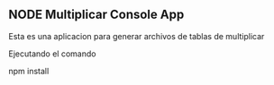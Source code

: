 ## NODE Multiplicar Console App

Esta es una aplicacion para generar archivos de tablas de multiplicar

Ejecutando el comando

npm install
